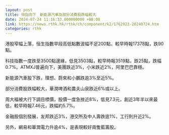 ```yaml
---
layout: post
title: 恒指向下　新能源汽車及部分消費股跌幅較大
date: 2024-07-24 11:16:33.000000000 +08:00
link: https://news.rthk.hk/rthk/ch/component/k2/1762923-20240724.htm
categories: rthk
---
```


港股窄幅上落，恒生指數早段高低點數波幅不足200點，較早時報17378點，跌90點。

科技指數一度跌至3500點邊緣，低見3503點，較早時報3519點，跌25點，跌幅0.7%。ATMXJ普遍向下，美團跌近3%，小米跌近2%，阿里巴巴靠穩。

新能源汽車股下跌，理想、蔚來和小鵬跌逾3%至近5%。

部分消費股跌幅較大，華潤啤酒和農夫山泉跌近6%或以上。

周大福被大行下調目標價，股價一度急挫近8%，低見7.3元，創近3年半以來最低，較早時報7.46元，跌幅約5.7%。

金融股個別發展，友邦跌近3%，港交所及中人壽跌逾1%，工行則升近2%。

另外，網易和華潤電力升逾4%，是表現較好兩隻藍籌股。
